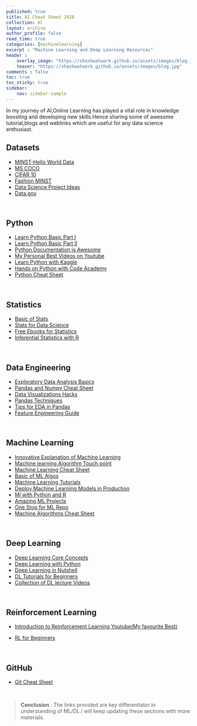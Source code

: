 ```yaml
---
published: true
title: AI Cheat Sheet 2020
collection: ml
layout: archive
author_profile: false
read_time: true
categories: [machinelearning]
excerpt : "Machine Learning and Deep Learning Resources"
header :
    overlay_image: "https://shashwatwork.github.io/assets/images/blog.jpg"
    teaser: "https://shashwatwork.github.io/assets/images/blog.jpg"
comments : false 
toc: true
toc_sticky: true
sidebar:
    nav: sidebar-sample
---
```


In my journey of AI,Online Learning has played a vital role in knowledge boosting and developing new skills.Hence sharing some of awesome tutorial,blogs and weblinks which are useful for any data science enthusiast.

<script type="text/javascript" async
src="https://cdn.mathjax.org/mathjax/latest/MathJax.js?config=TeX-MML-AM_CHTML">
</script>

## Datasets
- [MINST-Hello World Data](https://www.kaggle.com/c/digit-recognizer)
- [MS COCO](https://cocodataset.org/)
- [CIFAR 10](http://www.cs.toronto.edu/~kriz/cifar.html)
- [Fashion MINST](https://github.com/zalandoresearch/fashion-mnist)
- [Data Science Project Ideas](http://101.datascience.community/2014/10/17/data-sources-for-cool-data-science-projects-part-1-guest-post/)
- [Data.gov](https://www.data.gov/)

<br>

## Python 
- [Learn Python Basic Part I](https://www.w3schools.com/python/)
- [Learn Python Basic Part II](https://www.tutorialspoint.com/python/index.htm)
- [Python Documentation is Awesome](https://docs.python.org/3/tutorial/index.html)
- [My Personal Best Videos on Youtube](https://www.youtube.com/watch?v=HBxCHonP6Ro&list=PL6gx4Cwl9DGAcbMi1sH6oAMk4JHw91mC_)
- [Learn Python with Kaggle](https://www.kaggle.com/learn/python)
- [Hands on Python with Code Academy](https://www.codecademy.com/catalog/language/python)
- [Python Cheat Sheet](https://shashwatwork.github.io/assets/files/Python_Related_Cheat_Sheets.pdf)

<br> 

## Statistics
- [Basic of Stats](https://towardsdatascience.com/the-5-basic-statistics-concepts-data-scientists-need-to-know-2c96740377ae)
- [Stats for Data Science](https://www.analyticsvidhya.com/blog/2017/01/comprehensive-practical-guide-inferential-statistics-data-science/)
- [Free Ebooks for Statistics](https://www.analyticsvidhya.com/blog/2016/02/free-read-books-statistics-mathematics-data-science/)
- [Inferential Statistics with R](https://www.analyticsvidhya.com/blog/2015/10/inferential-descriptive-statistics-beginners-r/)

<br>


## Data Engineering
- [Exploratory Data Analysis Basics](https://www.dataquest.io/blog/machine-learning-preparing-data/)
- [Pandas and Numpy Cheat Sheet](https://s3.amazonaws.com/quandl-static-content/Documents/Quandl+-+Pandas,+SciPy,+NumPy+Cheat+Sheet.pdf)
- [Data Visualizations Hacks](https://www.analyticsvidhya.com/blog/2015/05/data-visualization-resource/)
- [Pandas Techniques](https://www.analyticsvidhya.com/blog/2016/01/12-pandas-techniques-python-data-manipulation/)
- [Tips for EDA in Pandas](https://towardsdatascience.com/pandas-tips-and-tricks-33bcc8a40bb9)
- [Feature Engineering Guide](http://adataanalyst.com/machine-learning/comprehensive-guide-feature-engineering/)

<br>

## Machine Learning
- [Innovative Explanation of Machine Learning](http://www.r2d3.us/visual-intro-to-machine-learning-part-1/)
- [Machine learning Algorithm Touch point](http://machinelearningmastery.com/a-tour-of-machine-learning-algorithms/)
- [Machine Learning Cheat Sheet](https://shashwatwork.github.io/assets/files/machine-learning-cheat-sheet.pdf)
- [Basic of ML Algos](https://data-flair.training/blogs/machine-learning-algorithms-in-python/)
- [Machine Learning Tutorials](https://github.com/adventuresinML/Machine-Learning-Tutorials)
- [Deploy Machine Learning Models in Production](https://www.analyticsvidhya.com/blog/2017/09/machine-learning-models-as-apis-using-flask/)
- [Ml with Python and R](https://www.analyticsvidhya.com/blog/2017/09/common-machine-learning-algorithms/)
- [Amazing ML Projects](https://medium.mybridge.co/30-amazing-machine-learning-projects-for-the-past-year-v-2018-b853b8621ac7)
- [One Stop for ML Repo](https://github.com/nborwankar/LearnDataScience/tree/master/notebooks)
- [Machine Algorithms Cheat Sheet](https://shashwatwork.github.io/assets/files/Cheat_Sheet_Algorithms.pdf)

<br>

## Deep Learning
- [Deep Learning Core Concepts](https://devblogs.nvidia.com/deep-learning-nutshell-core-concepts/)
- [Deep Learning with Python](https://www.analyticsvidhya.com/blog/2018/05/essentials-of-deep-learning-trudging-into-unsupervised-deep-learning/)
- [Deep Learning in Nutshell](https://www.analyticsvidhya.com/blog/2016/03/introduction-deep-learning-fundamentals-neural-networks/)
- [DL Tutorials for Beginners](https://www.analyticsvidhya.com/blog/2016/08/deep-learning-path/)
- [Collection of DL lecture Videos](https://deep-learning-drizzle.github.io/)

<br>

## Reinforcement Learning
- [Introduction to Reinforcement Learning Youtube(My favourite Best)](https://www.youtube.com/watch?v=FgzM3zpZ55o&list=PLoROMvodv4rOSOPzutgyCTapiGlY2Nd8u)

- [RL for Beginners](https://pathmind.com/wiki/deep-reinforcement-learning)
<br>

## GitHub
- [Git Cheat Sheet](https://shashwatwork.github.io/assets/files/Git_Cheat_Sheet.pdf)
<br>

> **Conclusion** : The links provided are key differentiator in understanding of ML/DL.I will keep updating these sections with more materials.